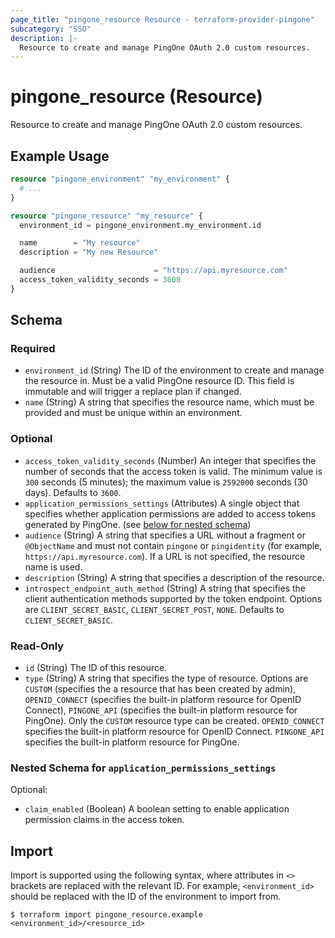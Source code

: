 ```yaml
---
page_title: "pingone_resource Resource - terraform-provider-pingone"
subcategory: "SSO"
description: |-
  Resource to create and manage PingOne OAuth 2.0 custom resources.
---
```


# pingone_resource (Resource)

Resource to create and manage PingOne OAuth 2.0 custom resources.

## Example Usage

```terraform
resource "pingone_environment" "my_environment" {
  # ...
}

resource "pingone_resource" "my_resource" {
  environment_id = pingone_environment.my_environment.id

  name        = "My resource"
  description = "My new Resource"

  audience                      = "https://api.myresource.com"
  access_token_validity_seconds = 3600
}
```

<!-- schema generated by tfplugindocs -->
## Schema

### Required

- `environment_id` (String) The ID of the environment to create and manage the resource in.  Must be a valid PingOne resource ID.  This field is immutable and will trigger a replace plan if changed.
- `name` (String) A string that specifies the resource name, which must be provided and must be unique within an environment.

### Optional

- `access_token_validity_seconds` (Number) An integer that specifies the number of seconds that the access token is valid.  The minimum value is `300` seconds (5 minutes); the maximum value is `2592000` seconds (30 days).  Defaults to `3600`.
- `application_permissions_settings` (Attributes) A single object that specifies whether application permissions are added to access tokens generated by PingOne. (see [below for nested schema](#nestedatt--application_permissions_settings))
- `audience` (String) A string that specifies a URL without a fragment or `@ObjectName` and must not contain `pingone` or `pingidentity` (for example, `https://api.myresource.com`). If a URL is not specified, the resource name is used.
- `description` (String) A string that specifies a description of the resource.
- `introspect_endpoint_auth_method` (String) A string that specifies the client authentication methods supported by the token endpoint.  Options are `CLIENT_SECRET_BASIC`, `CLIENT_SECRET_POST`, `NONE`.  Defaults to `CLIENT_SECRET_BASIC`.

### Read-Only

- `id` (String) The ID of this resource.
- `type` (String) A string that specifies the type of resource.  Options are `CUSTOM` (specifies the a resource that has been created by admin), `OPENID_CONNECT` (specifies the built-in platform resource for OpenID Connect), `PINGONE_API` (specifies the built-in platform resource for PingOne).  Only the `CUSTOM` resource type can be created. `OPENID_CONNECT` specifies the built-in platform resource for OpenID Connect. `PINGONE_API` specifies the built-in platform resource for PingOne.

<a id="nestedatt--application_permissions_settings"></a>
### Nested Schema for `application_permissions_settings`

Optional:

- `claim_enabled` (Boolean) A boolean setting to enable application permission claims in the access token.

## Import

Import is supported using the following syntax, where attributes in `<>` brackets are replaced with the relevant ID.  For example, `<environment_id>` should be replaced with the ID of the environment to import from.

```shell
$ terraform import pingone_resource.example <environment_id>/<resource_id>
```

